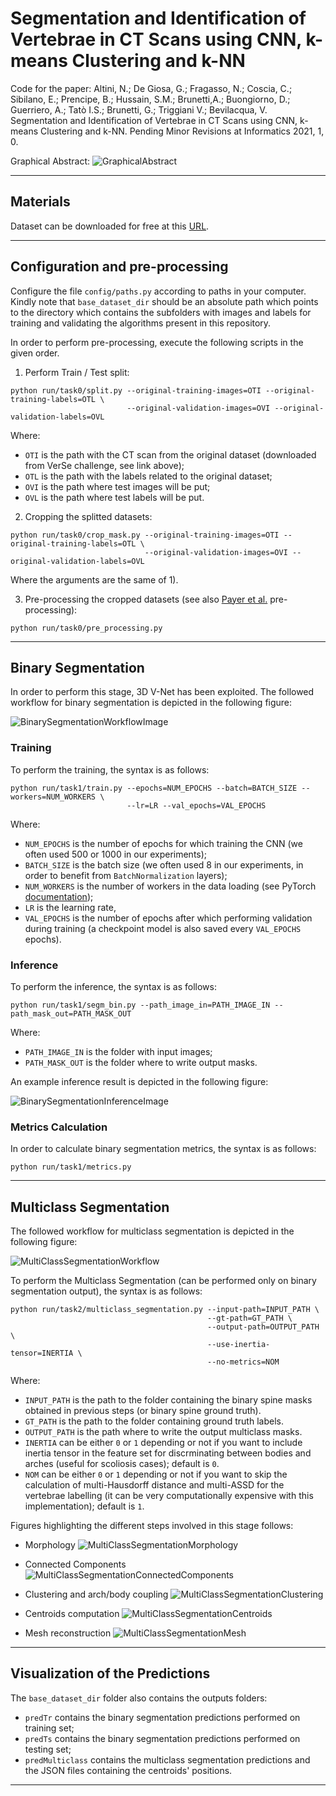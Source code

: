 # Segmentation and Identification of Vertebrae in CT Scans using CNN, k-means Clustering and k-NN
Code for the paper: Altini, N.; De Giosa, G.; Fragasso, N.; Coscia, C.; Sibilano, E.; Prencipe, B.; 
Hussain, S.M.; Brunetti,A.; Buongiorno, D.; Guerriero, A.; Tatò I.S.; Brunetti, G.; Triggiani V.; 
Bevilacqua, V. Segmentation and Identification of Vertebrae in CT Scans using CNN, k-means Clustering 
and k-NN. Pending Minor Revisions at Informatics 2021, 1, 0.

Graphical Abstract:
![GraphicalAbstract](images/graphical_abstract.png)

------------------------------------------------------------------------------

## Materials

Dataset can be downloaded for free at this [URL](https://osf.io/nqjyw/).

------------------------------------------------------------------------------

## Configuration and pre-processing

Configure the file `config/paths.py` according to paths in your computer.
Kindly note that `base_dataset_dir` should be an absolute path which points to 
the directory which contains the subfolders with images and labels for training 
and validating the algorithms present in this repository.

In order to perform pre-processing, execute the following scripts in the
given order.

1) Perform Train / Test split:
```
python run/task0/split.py --original-training-images=OTI --original-training-labels=OTL \ 
                          --original-validation-images=OVI --original-validation-labels=OVL
```
Where:
- `OTI` is the path with the CT scan from the original dataset (downloaded from 
VerSe challenge, see link above);
- `OTL` is the path with the labels related to the original dataset;
- `OVI` is the path where test images will be put;
- `OVL` is the path where test labels will be put.

2) Cropping the splitted datasets:
```
python run/task0/crop_mask.py --original-training-images=OTI --original-training-labels=OTL \ 
                              --original-validation-images=OVI --original-validation-labels=OVL
```
Where the arguments are the same of 1).

3) Pre-processing the cropped datasets (see also 
   [Payer et al.](https://github.com/christianpayer/MedicalDataAugmentationTool-VerSe) 
   pre-processing):
```
python run/task0/pre_processing.py
```

------------------------------------------------------------------------------

## Binary Segmentation
In order to perform this stage, 3D V-Net has been exploited. The followed workflow
for binary segmentation is depicted in the following figure:

![BinarySegmentationWorkflowImage](images/fig_1.png)

### Training

To perform the training, the syntax is as follows:
```
python run/task1/train.py --epochs=NUM_EPOCHS --batch=BATCH_SIZE --workers=NUM_WORKERS \
                          --lr=LR --val_epochs=VAL_EPOCHS
```
Where:
- `NUM_EPOCHS` is the number of epochs for which training the CNN 
(we often used 500 or 1000 in our experiments);
- `BATCH_SIZE` is the batch size 
(we often used 8 in our experiments, in order to benefit from `BatchNormalization` layers);
- `NUM_WORKERS` is the number of workers in the data loading 
(see PyTorch [documentation](https://pytorch.org/docs/stable/data.html));
- `LR` is the learning rate,
- `VAL_EPOCHS` is the number of epochs after which performing validation during training
(a checkpoint model is also saved every `VAL_EPOCHS` epochs).

### Inference
To perform the inference, the syntax is as follows:
```
python run/task1/segm_bin.py --path_image_in=PATH_IMAGE_IN --path_mask_out=PATH_MASK_OUT
```
Where:
- `PATH_IMAGE_IN` is the folder with input images;
- `PATH_MASK_OUT` is the folder where to write output masks.

An example inference result is depicted in the following figure:

![BinarySegmentationInferenceImage](images/fig_7.png)

### Metrics Calculation
In order to calculate binary segmentation metrics, the syntax is as follows: 
```
python run/task1/metrics.py
```

------------------------------------------------------------------------------

## Multiclass Segmentation

The followed workflow for multiclass segmentation is depicted in the following figure:

![MultiClassSegmentationWorkflow](images/fig_2.png)

To perform the Multiclass Segmentation (can be performed only on binary segmentation output),
the syntax is as follows:

```
python run/task2/multiclass_segmentation.py --input-path=INPUT_PATH \
                                            --gt-path=GT_PATH \
                                            --output-path=OUTPUT_PATH \
                                            --use-inertia-tensor=INERTIA \
                                            --no-metrics=NOM
```
Where:
- `INPUT_PATH` is the path to the folder containing the binary spine masks 
obtained in previous steps (or binary spine ground truth).
- `GT_PATH` is the path to the folder containing ground truth labels.
- `OUTPUT_PATH` is the path where to write the output multiclass masks.
- `INERTIA` can be either `0` or `1` depending or not if you want
to include inertia tensor in the feature set for discrminating 
between bodies and arches (useful for scoliosis cases); default is `0`.
- `NOM` can be either `0` or `1` depending or not if you want to
skip the calculation of multi-Hausdorff distance and multi-ASSD
for the vertebrae labelling (it can be very computationally 
expensive with this implementation); default is `1`.

Figures highlighting the different steps involved in this stage follows:

- Morphology
![MultiClassSegmentationMorphology](images/fig_3.png)

- Connected Components
![MultiClassSegmentationConnectedComponents](images/fig_4.png)

- Clustering and arch/body coupling
![MultiClassSegmentationClustering](images/fig_5.png)

- Centroids computation
![MultiClassSegmentationCentroids](images/fig_8.png)

- Mesh reconstruction
![MultiClassSegmentationMesh](images/fig_9.png)

------------------------------------------------------------------------------

## Visualization of the Predictions

The `base_dataset_dir` folder also contains the outputs folders:

- `predTr` contains the binary segmentation predictions performed on training set;
- `predTs` contains the binary segmentation predictions performed on testing set;
- `predMulticlass` contains the multiclass segmentation predictions and the JSON files 
  containing the centroids' positions.

------------------------------------------------------------------------------